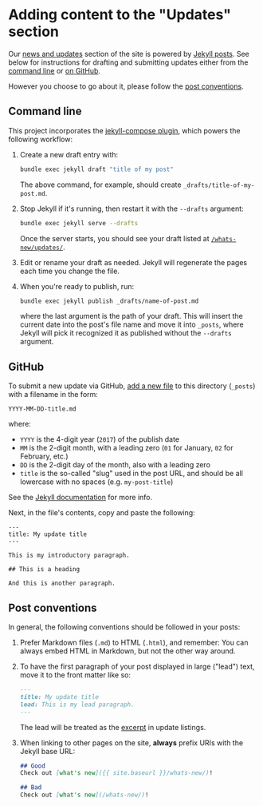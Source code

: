 # Adding content to the "Updates" section

Our [news and updates] section of the site is powered by [Jekyll posts]. See below for instructions for drafting and submitting updates either from the [command line](#command-line) or [on GitHub](#github).

However you choose to go about it, please follow the [post conventions](#post-conventions).

## Command line

This project incorporates the [jekyll-compose plugin][jekyll-compose],
which powers the following workflow:

1. Create a new draft entry with:

    ```sh
    bundle exec jekyll draft "title of my post"
    ```

    The above command, for example, should create `_drafts/title-of-my-post.md`.

1. Stop Jekyll if it's running, then restart it with the `--drafts` argument:

    ```sh
    bundle exec jekyll serve --drafts
    ```

    Once the server starts, you should see your draft listed at [`/whats-new/updates/`](http://localhost:4000/whats-new/updates/). 

1. Edit or rename your draft as needed. Jekyll will regenerate the pages each time you change the file.

1. When you're ready to publish, run:

    ```sh
    bundle exec jekyll publish _drafts/name-of-post.md
    ```

    where the last argument is the path of your draft. This will insert the current date into the post's file name and move it into `_posts`, where Jekyll will pick it recognized it as published without the `--drafts` argument.


## GitHub

To submit a new update via GitHub, [add a new file] to this directory (`_posts`) with a filename in the form:

```
YYYY-MM-DD-title.md
```

where:

- `YYYY` is the 4-digit year (`2017`) of the publish date
- `MM` is the 2-digit month, with a leading zero (`01` for January, `02` for February, etc.)
- `DD` is the 2-digit day of the month, also with a leading zero
- `title` is the so-called "slug" used in the post URL, and should be all lowercase with no spaces (e.g. `my-post-title`)

See the [Jekyll documentation](https://jekyllrb.com/docs/posts/#creating-post-files) for more info.

Next, in the file's contents, copy and paste the following:

```
---
title: My update title
---

This is my introductory paragraph.

## This is a heading

And this is another paragraph.
```

## Post conventions

In general, the following conventions should be followed in your posts:

1. Prefer Markdown files (`.md`) to HTML (`.html`), and remember: You can always embed HTML in Markdown, but not the other way around.

1. To have the first paragraph of your post displayed in large ("lead") text, move it to the front matter like so:

    ```md
    ---
    title: My update title
    lead: This is my lead paragraph.
    ---
    ```

    The lead will be treated as the [excerpt] in update listings.

1. When linking to other pages on the site, **always** prefix URIs with the Jekyll base URL:

    ```md
    ## Good
    Check out [what's new]({{ site.baseurl }}/whats-new/)!

    ## Bad
    Check out [what's new](/whats-new/)!
    ```

[Jekyll posts]: https://jekyllrb.com/docs/posts/
[add a new file]: https://github.com/uswds/uswds-docs/new/develop/_posts?filename=YYYY-MM-DD-post-title.md
[excerpt]: https://jekyllrb.com/docs/posts/#post-excerpts
[front matter]: https://jekyllrb.com/docs/frontmatter/
[jekyll-compose]: https://github.com/jekyll/jekyll-compose#readme
[news and updates]: https://designsystem.digital.gov/whats-new/updates/
